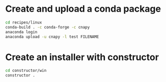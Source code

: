 # Create and upload a conda package

```sh
cd recipes/linux
conda-build . -c conda-forge -c cnapy
anaconda login
anaconda upload -u cnapy -l test FILENAME
```

# Create an installer with constructor

```sh
cd constructor/win
constructor .
```

